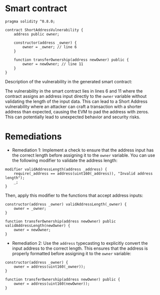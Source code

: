 # Smart contract

```solidity
pragma solidity ^0.8.0;

contract ShortAddressVulnerability {
    address public owner;

    constructor(address _owner) {
        owner = _owner; // line 6
    }

    function transferOwnership(address newOwner) public {
        owner = newOwner; // line 11
    }
}
```

Description of the vulnerability in the generated smart contract:

The vulnerability in the smart contract lies in lines 6 and 11 where the contract assigns an address input directly to the `owner` variable without validating the length of the input data. This can lead to a Short Address vulnerability where an attacker can craft a transaction with a shorter address than expected, causing the EVM to pad the address with zeros. This can potentially lead to unexpected behavior and security risks.

# Remediations

- Remediation 1: Implement a check to ensure that the address input has the correct length before assigning it to the `owner` variable. You can use the following modifier to validate the address length:

```solidity
modifier validAddressLength(address _address) {
    require(_address == address(uint160(_address)), "Invalid address length");
    _;
}
```

Then, apply this modifier to the functions that accept address inputs:

```solidity
constructor(address _owner) validAddressLength(_owner) {
    owner = _owner;
}

function transferOwnership(address newOwner) public validAddressLength(newOwner) {
    owner = newOwner;
}
```

- Remediation 2: Use the `address` typecasting to explicitly convert the input address to the correct length. This ensures that the address is properly formatted before assigning it to the `owner` variable:

```solidity
constructor(address _owner) {
    owner = address(uint160(_owner));
}

function transferOwnership(address newOwner) public {
    owner = address(uint160(newOwner));
}
```